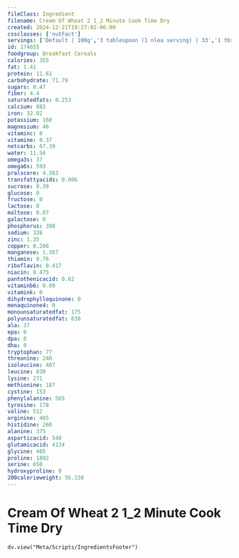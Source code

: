 ```yaml
---
fileClass: Ingredient
filename: Cream Of Wheat 2 1_2 Minute Cook Time Dry
created: 2024-12-21T19:27:02-06:00
cssclasses: ['nutFact']
servings: ['Default | 100g','3 tablespoon (1 nlea serving) | 33','1 tbsp | 13.8','1 cup | 174']
id: 174655
foodgroup: Breakfast Cereals
calories: 355
fat: 1.41
protein: 11.61
carbohydrate: 71.79
sugars: 0.47
fiber: 4.4
saturatedfats: 0.253
calcium: 882
iron: 32.02
potassium: 160
magnesium: 46
vitaminc: 0
vitamine: 0.37
netcarbs: 67.39
water: 11.56
omega3s: 37
omega6s: 593
pralscore: 4.363
transfattyacids: 0.006
sucrose: 0.39
glucose: 0
fructose: 0
lactose: 0
maltose: 0.07
galactose: 0
phosphorus: 398
sodium: 328
zinc: 1.35
copper: 0.206
manganese: 1.367
thiamin: 0.76
riboflavin: 0.417
niacin: 8.475
pantothenicacid: 0.62
vitaminb6: 0.09
vitamink: 0
dihydrophylloquinone: 0
menaquinone4: 0
monounsaturatedfat: 175
polyunsaturatedfat: 630
ala: 37
epa: 0
dpa: 0
dha: 0
tryptophan: 77
threonine: 240
isoleucine: 407
leucine: 830
lysine: 271
methionine: 187
cystine: 153
phenylalanine: 565
tyrosine: 178
valine: 512
arginine: 485
histidine: 260
alanine: 375
asparticacid: 540
glutamicacid: 4134
glycine: 465
proline: 1892
serine: 650
hydroxyproline: 0
200calorieweight: 56.338
---
```


# Cream Of Wheat 2 1_2 Minute Cook Time Dry

```dataviewjs
dv.view("Meta/Scripts/IngredientsFooter")
```